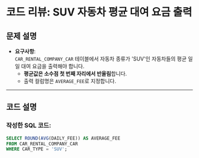 # 코드 리뷰: SUV 자동차 평균 대여 요금 출력

## 문제 설명
- **요구사항**:  
  `CAR_RENTAL_COMPANY_CAR` 테이블에서 자동차 종류가 'SUV'인 자동차들의 평균 일일 대여 요금을 출력해야 합니다.  
  - **평균값은 소수점 첫 번째 자리에서 반올림**합니다.
  - 출력 컬럼명은 `AVERAGE_FEE`로 지정합니다.

---

## 코드 설명
### 작성한 SQL 코드:
```sql
SELECT ROUND(AVG(DAILY_FEE)) AS AVERAGE_FEE
FROM CAR_RENTAL_COMPANY_CAR
WHERE CAR_TYPE = 'SUV';
```
